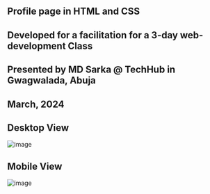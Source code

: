 ## Profile page in HTML and CSS

## Developed for a facilitation for a 3-day web-development Class

## Presented by MD Sarka @ TechHub in Gwagwalada, Abuja

## March, 2024

## Desktop View

![image](https://github.com/davido242/Profile-page/assets/64144845/46caae59-6b6f-4019-a2b8-12469d2d2a21)


## Mobile View

![image](https://github.com/davido242/Profile-page/assets/64144845/a072feb5-6cfd-4bd6-8603-076bc08c2b1e)
